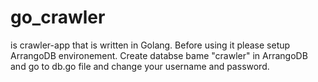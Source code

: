# go_crawler
is crawler-app that is written in Golang. Before using it please setup ArrangoDB environement.
Create databse bame "crawler" in ArrangoDB and go to db.go file and change your username and password.

